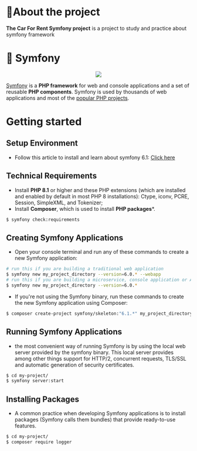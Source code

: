 

# 🥇About the project
**The Car For Rent Symfony project**  is a project to study and practice about symfony framework
# 🎉 Symfony
<p align="center"><a href="https://symfony.com" target="_blank">
    <img src="https://symfony.com/logos/symfony_black_02.svg">
</a></p>

[Symfony][1] is a **PHP framework** for web and console applications and a set
of reusable **PHP components**. Symfony is used by thousands of web
applications and most of the [popular PHP projects][2].
# Getting started
## Setup Environment
- Follow this article to install and learn about symfony 6.1: [Click here](https://symfony.com/doc/current/index.html)
## Technical Requirements
- Install **PHP 8.1** or higher and these PHP extensions (which are installed and enabled by default in most PHP 8 installations): Ctype, iconv, PCRE, Session, SimpleXML, and Tokenizer;
- Install **Composer**, which is used to install **PHP packages***.
```bash
$ symfony check:requirements
```
## Creating Symfony Applications
- Open your console terminal and run any of these commands to create a new Symfony application:
```bash
# run this if you are building a traditional web application
$ symfony new my_project_directory --version=6.0.* --webapp
# run this if you are building a microservice, console application or API
$ symfony new my_project_directory --version=6.0.*
```
- If you're not using the Symfony binary, run these commands to create the new Symfony application using Composer:
```bash
$ composer create-project symfony/skeleton:"6.1.*" my_project_directory
```
## Running Symfony Applications
- the most convenient way of running Symfony is by using the local web server provided by the symfony binary. This local server provides among other things support for HTTP/2, concurrent requests, TLS/SSL and automatic generation of security certificates.
```bash
$ cd my-project/
$ symfony server:start
```
## Installing Packages
- A common practice when developing Symfony applications is to install packages (Symfony calls them bundles) that provide ready-to-use features.
```bash
$ cd my-project/
$ composer require logger
```

[1]: https://symfony.com
[2]: https://symfony.com/projects
